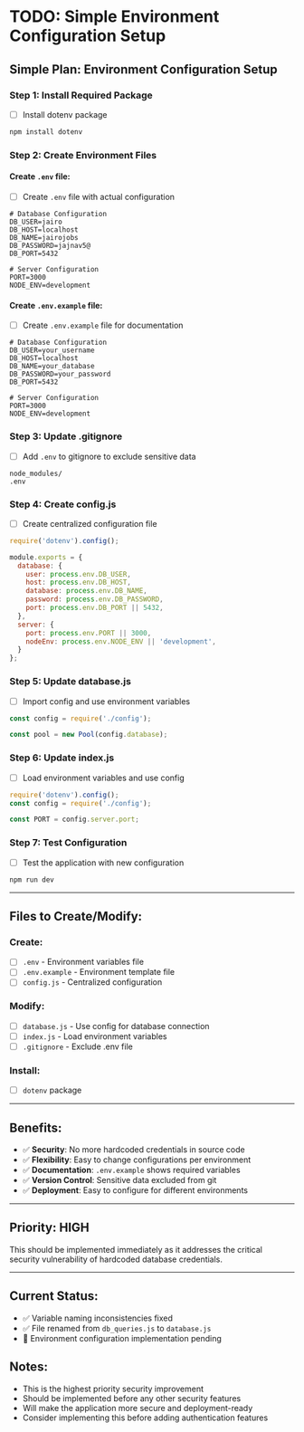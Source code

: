 # TODO: Simple Environment Configuration Setup

## Simple Plan: Environment Configuration Setup

### **Step 1: Install Required Package**
- [ ] Install dotenv package
```bash
npm install dotenv
```

### **Step 2: Create Environment Files**

#### Create `.env` file:
- [ ] Create `.env` file with actual configuration
```env
# Database Configuration
DB_USER=jairo
DB_HOST=localhost
DB_NAME=jairojobs
DB_PASSWORD=jajnav5@
DB_PORT=5432

# Server Configuration
PORT=3000
NODE_ENV=development
```

#### Create `.env.example` file:
- [ ] Create `.env.example` file for documentation
```env
# Database Configuration
DB_USER=your_username
DB_HOST=localhost
DB_NAME=your_database
DB_PASSWORD=your_password
DB_PORT=5432

# Server Configuration
PORT=3000
NODE_ENV=development
```

### **Step 3: Update .gitignore**
- [ ] Add `.env` to gitignore to exclude sensitive data
```
node_modules/
.env
```

### **Step 4: Create config.js**
- [ ] Create centralized configuration file
```javascript
require('dotenv').config();

module.exports = {
  database: {
    user: process.env.DB_USER,
    host: process.env.DB_HOST,
    database: process.env.DB_NAME,
    password: process.env.DB_PASSWORD,
    port: process.env.DB_PORT || 5432,
  },
  server: {
    port: process.env.PORT || 3000,
    nodeEnv: process.env.NODE_ENV || 'development',
  }
};
```

### **Step 5: Update database.js**
- [ ] Import config and use environment variables
```javascript
const config = require('./config');

const pool = new Pool(config.database);
```

### **Step 6: Update index.js**
- [ ] Load environment variables and use config
```javascript
require('dotenv').config();
const config = require('./config');

const PORT = config.server.port;
```

### **Step 7: Test Configuration**
- [ ] Test the application with new configuration
```bash
npm run dev
```

---

## **Files to Create/Modify:**

### **Create:**
- [ ] `.env` - Environment variables file
- [ ] `.env.example` - Environment template file
- [ ] `config.js` - Centralized configuration

### **Modify:**
- [ ] `database.js` - Use config for database connection
- [ ] `index.js` - Load environment variables
- [ ] `.gitignore` - Exclude .env file

### **Install:**
- [ ] `dotenv` package

---

## **Benefits:**
- ✅ **Security**: No more hardcoded credentials in source code
- ✅ **Flexibility**: Easy to change configurations per environment
- ✅ **Documentation**: `.env.example` shows required variables
- ✅ **Version Control**: Sensitive data excluded from git
- ✅ **Deployment**: Easy to configure for different environments

---

## **Priority: HIGH**
This should be implemented immediately as it addresses the critical security vulnerability of hardcoded database credentials.

---

## **Current Status:**
- ✅ Variable naming inconsistencies fixed
- ✅ File renamed from `db_queries.js` to `database.js`
- 🔄 Environment configuration implementation pending

## **Notes:**
- This is the highest priority security improvement
- Should be implemented before any other security features
- Will make the application more secure and deployment-ready
- Consider implementing this before adding authentication features 